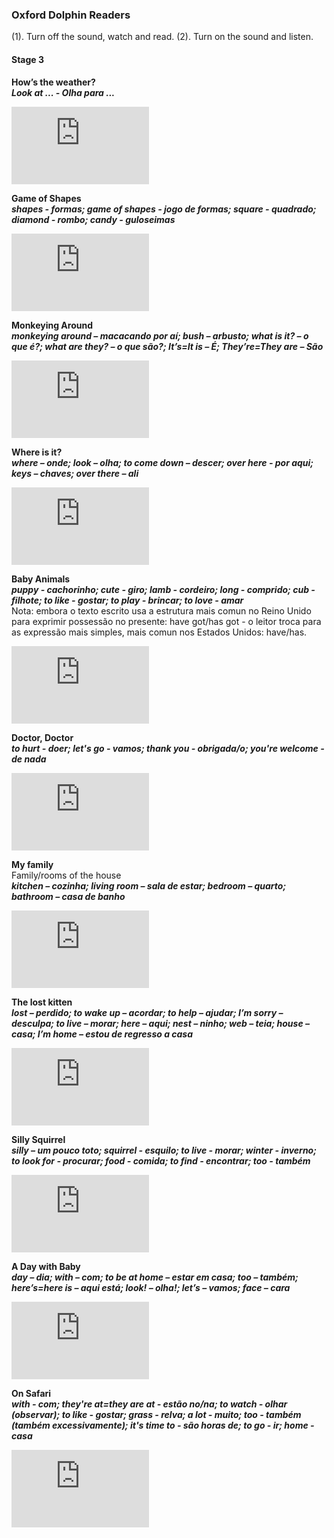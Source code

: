 ### Oxford Dolphin Readers

(1). Turn off the sound, watch and read. (2). Turn on the sound and listen.  

#### Stage 3

**How’s the weather?**  
***Look at ... -  Olha para ...***  
<iframe width="220" height="124" src="https://www.youtube.com/embed/zctxOHE6TKs" title="YouTube video player" frameborder="0" allow="accelerometer; autoplay; clipboard-write; encrypted-media; gyroscope; picture-in-picture" allowfullscreen></iframe>  

**Game of Shapes**  
***shapes - formas; game of shapes - jogo de formas; square - quadrado; diamond - rombo; candy - guloseimas***  
<iframe width="220" height="124" src="https://www.youtube.com/embed/U4wl_hh8v-4" title="YouTube video player" frameborder="0" allow="accelerometer; autoplay; clipboard-write; encrypted-media; gyroscope; picture-in-picture" allowfullscreen></iframe>  

**Monkeying Around**  
***monkeying around – macacando por aí; bush – arbusto; what is it? – o que é?; what are they? – o que são?; It’s=It is – É; They’re=They are – São***  
<iframe width="220" height="124" src="https://www.youtube.com/embed/ucVo1_63yv0" title="YouTube video player" frameborder="0" allow="accelerometer; autoplay; clipboard-write; encrypted-media; gyroscope; picture-in-picture" allowfullscreen></iframe>

**Where is it?**  
***where – onde; look – olha; to come down – descer; over here  - por aqui; keys – chaves; over there – ali***  
<iframe width="220" height="124" src="https://www.youtube.com/embed/-kZxPyK3MV4" title="YouTube video player" frameborder="0" allow="accelerometer; autoplay; clipboard-write; encrypted-media; gyroscope; picture-in-picture" allowfullscreen></iframe>

**Baby Animals**  
***puppy - cachorinho; cute - giro; lamb - cordeiro; long - comprido; cub - filhote; to like - gostar; to play - brincar; to love - amar***  
Nota: embora o texto escrito usa a estrutura mais comun no Reino Unido para exprimir possessão no presente: have got/has got - o leitor troca para as expressão mais simples, mais comun nos Estados Unidos: have/has.  
<iframe width="220" height="124" src="https://www.youtube.com/embed/QuAZisB3_W8" title="YouTube video player" frameborder="0" allow="accelerometer; autoplay; clipboard-write; encrypted-media; gyroscope; picture-in-picture" allowfullscreen></iframe>  

**Doctor, Doctor**  
***to hurt - doer; let's go - vamos; thank you - obrigada/o; you're welcome - de nada***  
<iframe width="220" height="124" src="https://www.youtube.com/embed/SiyFYplAyjc" title="YouTube video player" frameborder="0" allow="accelerometer; autoplay; clipboard-write; encrypted-media; gyroscope; picture-in-picture" allowfullscreen></iframe>  

**My family**  
Family/rooms of the house  
***kitchen – cozinha; living room – sala de estar; bedroom – quarto; bathroom – casa de banho***  
<iframe width="220" height="124" src="https://www.youtube.com/embed/vrBBUTBr0qg" title="YouTube video player" frameborder="0" allow="accelerometer; autoplay; clipboard-write; encrypted-media; gyroscope; picture-in-picture" allowfullscreen></iframe>  

**The lost kitten**  
***lost – perdido; to wake up – acordar; to help – ajudar; I’m sorry – desculpa; to live – morar; here – aqui; nest – ninho; web – teia; house – casa; I’m home – estou de regresso a casa***  
<iframe width="220" height="124" src="https://www.youtube.com/embed/mB8gkiiQWZ0" title="YouTube video player" frameborder="0" allow="accelerometer; autoplay; clipboard-write; encrypted-media; gyroscope; picture-in-picture" allowfullscreen></iframe>  

**Silly Squirrel**  
***silly – um pouco toto; squirrel - esquilo; to live - morar; winter - inverno; to look for - procurar; food - comida; to find - encontrar; too - também***  
<iframe width="220" height="124" src="https://www.youtube.com/embed/AKAg-ykSPuY" title="YouTube video player" frameborder="0" allow="accelerometer; autoplay; clipboard-write; encrypted-media; gyroscope; picture-in-picture" allowfullscreen></iframe>  

**A Day with Baby**  
***day – dia; with – com; to be at home – estar em casa; too – também; here’s=here is – aqui está; look! – olha!; let’s – vamos; face – cara***  
<iframe width="220" height="124" src="https://www.youtube.com/embed/cR_mejkTh4s" title="YouTube video player" frameborder="0" allow="accelerometer; autoplay; clipboard-write; encrypted-media; gyroscope; picture-in-picture" allowfullscreen></iframe>

**On Safari**  
***with - com; they're at=they are at - estão no/na; to watch - olhar (observar); to like - gostar; grass - relva; a lot - muito; too - também (também excessivamente); it's time to - são horas de; to go - ir; home - casa***  
<iframe width="220" height="124" src="https://www.youtube.com/embed/q7Z0hQfBkx8" title="YouTube video player" frameborder="0" allow="accelerometer; autoplay; clipboard-write; encrypted-media; gyroscope; picture-in-picture" allowfullscreen></iframe>  

